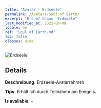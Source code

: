 ```yaml
---
title: "Avatar - Erdseele"
permalink: /Avatars/Soul of Earth/
excerpt: "Era of Chaos  Erdseele"
last_modified_at: 2021-06-08
locale: de
ref: "Soul of Earth.md"
toc: false
classes: wide
---
```

 ![Erdseele](/images/a/avatarFrame_53.png)

## Details

 **Beschreibung:** Erdseele-Avatarrahmen 

 **Tips:** Erhältlich durch Teilnahme am Ereignis. 

 **Is available:**  - 

